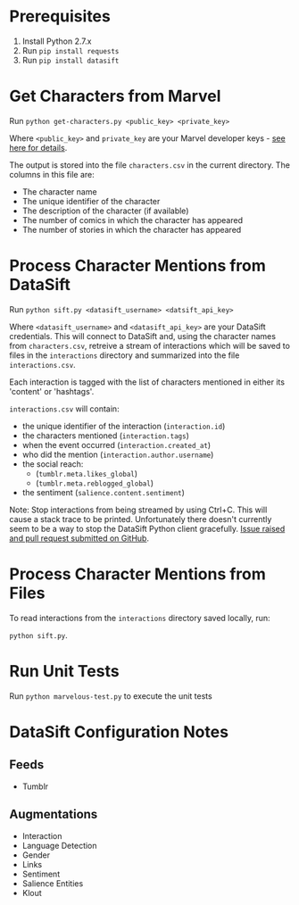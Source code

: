 # Prerequisites
1. Install Python 2.7.x
2. Run `pip install requests`
3. Run `pip install datasift`

# Get Characters from Marvel

Run `python get-characters.py <public_key> <private_key>`

Where `<public_key>` and `private_key` are your Marvel developer keys -
  [see here for details](http://developer.marvel.com/signup).

The output is stored into the file `characters.csv` in the current directory.
The columns in this file are:

* The character name
* The unique identifier of the character
* The description of the character (if available)
* The number of comics in which the character has appeared
* The number of stories in which the character has appeared

# Process Character Mentions from DataSift

Run `python sift.py <datasift_username> <datsift_api_key>`

Where `<datasift_username>` and `<datasift_api_key>` are your DataSift
credentials. This will connect to DataSift and, using the character names from `characters.csv`, retreive a stream of interactions
which will be saved to files in the `interactions` directory and summarized into the file `interactions.csv`.

Each interaction is tagged with the list of characters mentioned in either its
'content' or 'hashtags'.

`interactions.csv` will contain:

* the unique identifier of the interaction (`interaction.id`)
* the characters mentioned (`interaction.tags`)
* when the event occurred (`interaction.created_at`)
* who did the mention (`interaction.author.username`)
* the social reach:
  * (`tumblr.meta.likes_global`)
  * (`tumblr.meta.reblogged_global`)
* the sentiment (`salience.content.sentiment`)

Note: Stop interactions from being streamed by using Ctrl+C. This will cause a
stack trace to be printed. Unfortunately
there doesn't currently seem to be a way to stop the DataSift Python client
gracefully. [Issue raised and pull request submitted on GitHub](https://github.com/datasift/datasift-python/pull/55).

# Process Character Mentions from Files

To read interactions from the `interactions` directory saved locally, run:

`python sift.py`.

# Run Unit Tests
Run `python marvelous-test.py` to execute the unit tests

# DataSift Configuration Notes
## Feeds
* Tumblr

## Augmentations
* Interaction
* Language Detection
* Gender
* Links
* Sentiment
* Salience Entities
* Klout

